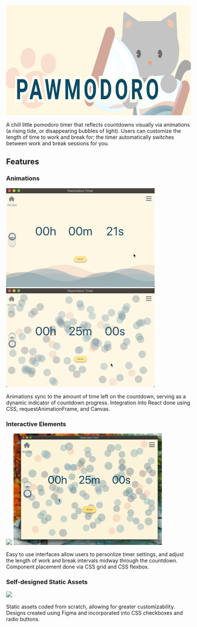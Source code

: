 <!-- ![Alt text](./readme_assets/cat_banner.png?raw=true "Pawmodoro Timer") -->
<img src="./readme_assets/cat_banner.png" height='300'/>

A chill little pomodoro timer that reflects countdowns visually via animations (a rising tide, or disappearing bubbles of light). Users can customize the length of time to work and break for; the timer automatically switches between work and break sessions for you.

## Features
<!-- --- -->

### Animations

<img src="./readme_assets/wave_animation.gif" width='405'/> <img src="./readme_assets/ball_animation.gif" width='405'/>

Animations sync to the amount of time left on the countdown, serving as a dynamic indicator of countdown progress. Integration into React done using CSS, requestAnimationFrame, and Canvas.

### Interactive Elements

<img src="./readme_assets/input_box" width='405'/> <img src="./readme_assets/add_time.gif" width='405'/>

Easy to use interfaces allow users to personlize timer settings, and adjust the length of work and break intervals midway through the countdown. Component placement done via CSS grid and CSS flexbox.   

### Self-designed Static Assets

<img src="./readme_assets/animation_toggle" width='405'/>

Static assets coded from scratch, allowing for greater customizability. Designs created using Figma and incorporated into CSS checkboxes and radio buttons. 







